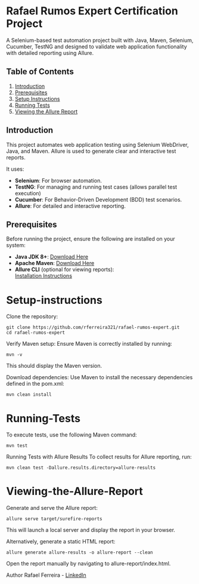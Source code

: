 # Rafael Rumos Expert Certification Project

A Selenium-based test automation project built with Java, Maven, Selenium, Cucumber, TestNG and designed to validate web application functionality with detailed reporting using Allure.

## Table of Contents
1. [Introduction](#introduction)
2. [Prerequisites](#prerequisites)
3. [Setup Instructions](#setup-instructions)
4. [Running Tests](#Running-Tests)
5. [Viewing the Allure Report](#viewing-the-allure-report)

## Introduction
This project automates web application testing using Selenium WebDriver, Java, and Maven. Allure is used to generate clear and interactive test reports.

It uses:
- **Selenium**: For browser automation.
- **TestNG**: For managing and running test cases (allows parallel test execution)
- **Cucumber**: For Behavior-Driven Development (BDD) test scenarios.
- **Allure**: For detailed and interactive reporting.

## Prerequisites
Before running the project, ensure the following are installed on your system:

- **Java JDK 8+**: [Download Here](https://www.oracle.com/java/technologies/javase-downloads.html)
- **Apache Maven**: [Download Here](https://maven.apache.org/download.cgi)
- **Allure CLI** (optional for viewing reports):  
  [Installation Instructions](https://docs.qameta.io/allure/#_installing_a_commandline)

# Setup-instructions
Clone the repository:
```
git clone https://github.com/rferreira321/rafael-rumos-expert.git
cd rafael-rumos-expert
```
Verify Maven setup: Ensure Maven is correctly installed by running:

```mvn -v```

This should display the Maven version.

Download dependencies: Use Maven to install the necessary dependencies defined in the pom.xml:

```mvn clean install```

# Running-Tests
To execute tests, use the following Maven command:

```mvn test```

Running Tests with Allure Results
To collect results for Allure reporting, run:


```mvn clean test -Dallure.results.directory=allure-results```

# Viewing-the-Allure-Report
Generate and serve the Allure report:

```allure serve target/surefire-reports```

This will launch a local server and display the report in your browser.

Alternatively, generate a static HTML report:

```allure generate allure-results -o allure-report --clean```

Open the report manually by navigating to allure-report/index.html.

Author
Rafael Ferreira - [LinkedIn](https://www.linkedin.com/in/rafael--ferreira/)
